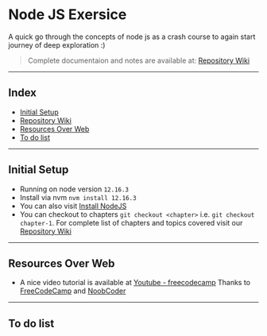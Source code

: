# Node JS Exersice

A quick go through the concepts of node js as a crash course to again start journey of deep exploration :)

> Complete documentaion and notes are available at: [Repository Wiki](https://github.com/Ravi-Upadhyay/node-js-crash-course/wiki)

___

## Index

- [Initial Setup](#initial-setup)
- [Repository Wiki](https://github.com/Ravi-Upadhyay/node-js-crash-course/wiki)
- [Resources Over Web](#resources)
- [To do list](#to-do)

___

## Initial Setup<a name="initial-setup"></a>

- Running on node version `12.16.3`
- Install via nvm `nvm install 12.16.3`
- You can also visit [Install NodeJS](https://nodejs.org/en/download/)
- You can checkout to chapters `git checkout <chapter>` i.e. `git checkout chapter-1`. For complete list of chapters and topics covered visit our [Repository Wiki](https://github.com/Ravi-Upadhyay/node-js-crash-course/wiki)

___

## Resources Over Web<a name="resources"></a>

- A nice video tutorial is available at [Youtube - freecodecamp](https://www.youtube.com/watch?v=RLtyhwFtXQA&t=2082s) Thanks to [FreeCodeCamp](https://www.freecodecamp.org) and [NoobCoder](https://www.youtube.com/noobcoder)

___

## To do list<a name="to-do"></a>
